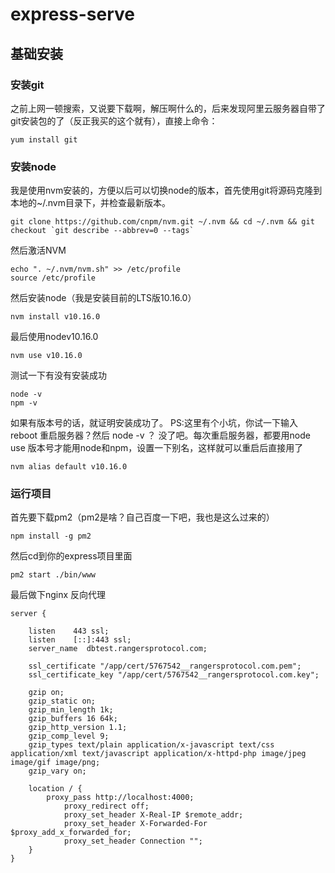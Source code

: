 # express-serve


## 基础安装

### 安装git

之前上网一顿搜索，又说要下载啊，解压啊什么的，后来发现阿里云服务器自带了git安装包的了（反正我买的这个就有），直接上命令：

~~~
yum install git
~~~

### 安装node

我是使用nvm安装的，方便以后可以切换node的版本，首先使用git将源码克隆到本地的~/.nvm目录下，并检查最新版本。

~~~
git clone https://github.com/cnpm/nvm.git ~/.nvm && cd ~/.nvm && git checkout `git describe --abbrev=0 --tags`
~~~

然后激活NVM

~~~
echo ". ~/.nvm/nvm.sh" >> /etc/profile
source /etc/profile
~~~

然后安装node（我是安装目前的LTS版10.16.0）

~~~
nvm install v10.16.0
~~~

最后使用nodev10.16.0

~~~
nvm use v10.16.0
~~~

测试一下有没有安装成功

~~~
node -v
npm -v
~~~

如果有版本号的话，就证明安装成功了。
PS:这里有个小坑，你试一下输入 reboot 重启服务器？然后 node -v ？ 没了吧。每次重启服务器，都要用node use 版本号才能用node和npm，设置一下别名，这样就可以重启后直接用了

~~~
nvm alias default v10.16.0
~~~

### 运行项目

首先要下载pm2（pm2是啥？自己百度一下吧，我也是这么过来的）

```
npm install -g pm2
```

然后cd到你的express项目里面

~~~
pm2 start ./bin/www
~~~

最后做下nginx 反向代理

~~~
server {

    listen    443 ssl;
    listen    [::]:443 ssl;
    server_name  dbtest.rangersprotocol.com;

    ssl_certificate "/app/cert/5767542__rangersprotocol.com.pem";
    ssl_certificate_key "/app/cert/5767542__rangersprotocol.com.key";

    gzip on;
    gzip_static on;
    gzip_min_length 1k;
    gzip_buffers 16 64k;
    gzip_http_version 1.1;
    gzip_comp_level 9;
    gzip_types text/plain application/x-javascript text/css application/xml text/javascript application/x-httpd-php image/jpeg image/gif image/png;
    gzip_vary on;

    location / {
	    proxy_pass http://localhost:4000;
            proxy_redirect off;
            proxy_set_header X-Real-IP $remote_addr;
            proxy_set_header X-Forwarded-For $proxy_add_x_forwarded_for;
            proxy_set_header Connection "";
    }
}
~~~